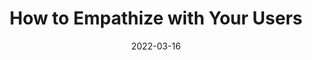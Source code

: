 ---
date: 2022-03-16
permalink: false
publisher: usabilitygeek
tags:
  - design
  - usability
  - user-experience
target_url: https://usabilitygeek.com/how-to-empathize-with-your-users/
title: How to Empathize with Your Users
---